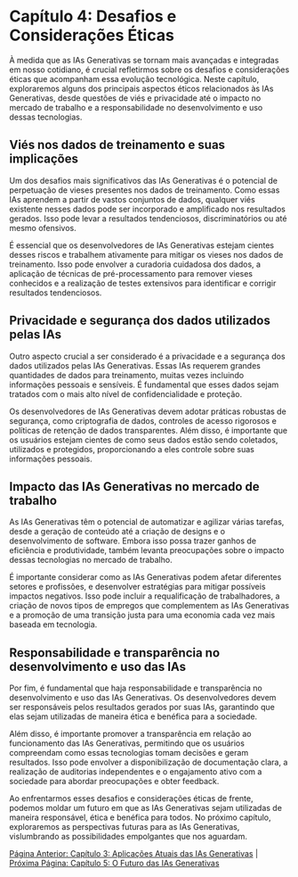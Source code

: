 # Capítulo 4: Desafios e Considerações Éticas

À medida que as IAs Generativas se tornam mais avançadas e integradas em nosso cotidiano, é crucial refletirmos sobre os desafios e considerações éticas que acompanham essa evolução tecnológica. Neste capítulo, exploraremos alguns dos principais aspectos éticos relacionados às IAs Generativas, desde questões de viés e privacidade até o impacto no mercado de trabalho e a responsabilidade no desenvolvimento e uso dessas tecnologias.

## Viés nos dados de treinamento e suas implicações

Um dos desafios mais significativos das IAs Generativas é o potencial de perpetuação de vieses presentes nos dados de treinamento. Como essas IAs aprendem a partir de vastos conjuntos de dados, qualquer viés existente nesses dados pode ser incorporado e amplificado nos resultados gerados. Isso pode levar a resultados tendenciosos, discriminatórios ou até mesmo ofensivos.

É essencial que os desenvolvedores de IAs Generativas estejam cientes desses riscos e trabalhem ativamente para mitigar os vieses nos dados de treinamento. Isso pode envolver a curadoria cuidadosa dos dados, a aplicação de técnicas de pré-processamento para remover vieses conhecidos e a realização de testes extensivos para identificar e corrigir resultados tendenciosos.

## Privacidade e segurança dos dados utilizados pelas IAs

Outro aspecto crucial a ser considerado é a privacidade e a segurança dos dados utilizados pelas IAs Generativas. Essas IAs requerem grandes quantidades de dados para treinamento, muitas vezes incluindo informações pessoais e sensíveis. É fundamental que esses dados sejam tratados com o mais alto nível de confidencialidade e proteção.

Os desenvolvedores de IAs Generativas devem adotar práticas robustas de segurança, como criptografia de dados, controles de acesso rigorosos e políticas de retenção de dados transparentes. Além disso, é importante que os usuários estejam cientes de como seus dados estão sendo coletados, utilizados e protegidos, proporcionando a eles controle sobre suas informações pessoais.

## Impacto das IAs Generativas no mercado de trabalho

As IAs Generativas têm o potencial de automatizar e agilizar várias tarefas, desde a geração de conteúdo até a criação de designs e o desenvolvimento de software. Embora isso possa trazer ganhos de eficiência e produtividade, também levanta preocupações sobre o impacto dessas tecnologias no mercado de trabalho.

É importante considerar como as IAs Generativas podem afetar diferentes setores e profissões, e desenvolver estratégias para mitigar possíveis impactos negativos. Isso pode incluir a requalificação de trabalhadores, a criação de novos tipos de empregos que complementem as IAs Generativas e a promoção de uma transição justa para uma economia cada vez mais baseada em tecnologia.

## Responsabilidade e transparência no desenvolvimento e uso das IAs

Por fim, é fundamental que haja responsabilidade e transparência no desenvolvimento e uso das IAs Generativas. Os desenvolvedores devem ser responsáveis pelos resultados gerados por suas IAs, garantindo que elas sejam utilizadas de maneira ética e benéfica para a sociedade.

Além disso, é importante promover a transparência em relação ao funcionamento das IAs Generativas, permitindo que os usuários compreendam como essas tecnologias tomam decisões e geram resultados. Isso pode envolver a disponibilização de documentação clara, a realização de auditorias independentes e o engajamento ativo com a sociedade para abordar preocupações e obter feedback.

Ao enfrentarmos esses desafios e considerações éticas de frente, podemos moldar um futuro em que as IAs Generativas sejam utilizadas de maneira responsável, ética e benéfica para todos. No próximo capítulo, exploraremos as perspectivas futuras para as IAs Generativas, vislumbrando as possibilidades empolgantes que nos aguardam.



[Página Anterior: Capítulo 3: Aplicações Atuais das IAs Generativas](capitulo_3.md) | [Próxima Página: Capítulo 5: O Futuro das IAs Generativas](capitulo_5.md)

